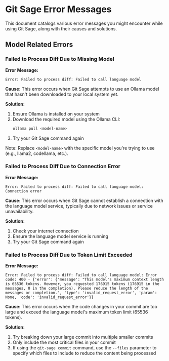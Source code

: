 # Git Sage Error Messages

This document catalogs various error messages you might encounter while using Git Sage, along with their causes and solutions.

## Model Related Errors

### Failed to Process Diff Due to Missing Model

**Error Message:**

```
Error: Failed to process diff: Failed to call language model
```

**Cause:**
This error occurs when Git Sage attempts to use an Ollama model that hasn't been downloaded to your local system yet.

**Solution:**

1. Ensure Ollama is installed on your system
2. Download the required model using the Ollama CLI:
   ```bash
   ollama pull <model-name>
   ```
3. Try your Git Sage command again

Note: Replace `<model-name>` with the specific model you're trying to use (e.g., llama2, codellama, etc.).

### Failed to Process Diff Due to Connection Error

**Error Message:**

```
Error: Failed to process diff: Failed to call language model: Connection error
```

**Cause:**
This error occurs when Git Sage cannot establish a connection with the language model service, typically due to network issues or service unavailability.

**Solution:**

1. Check your internet connection
2. Ensure the language model service is running
3. Try your Git Sage command again

### Failed to Process Diff Due to Token Limit Exceeded

**Error Message:**

```
Error: Failed to process diff: Failed to call language model: Error code: 400 - {'error': {'message': "This model's maximum context length is 65536 tokens. However, you requested 176915 tokens (176915 in the messages, 0 in the completion). Please reduce the length of the messages or completion.", 'type': 'invalid_request_error', 'param': None, 'code': 'invalid_request_error'}}
```

**Cause:**
This error occurs when the code changes in your commit are too large and exceed the language model's maximum token limit (65536 tokens).

**Solution:**

1. Try breaking down your large commit into multiple smaller commits
2. Only include the most critical files in your commit
3. If using the `git-sage commit` command, use the `--files` parameter to specify which files to include to reduce the content being processed
